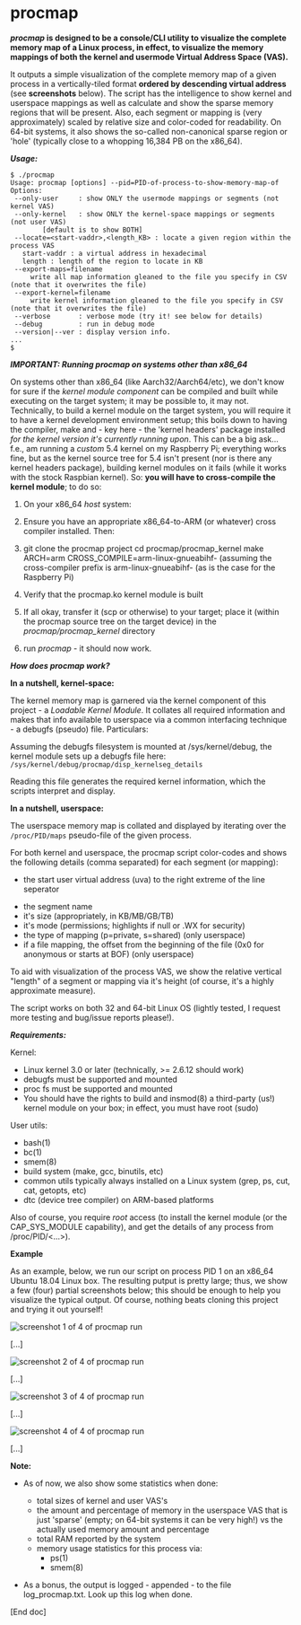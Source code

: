 # procmap
***procmap* is designed to be a console/CLI utility to visualize the complete memory map of a Linux process, in effect, to visualize the memory mappings of both the kernel and usermode Virtual Address Space (VAS).**

It outputs a simple visualization of the complete memory map of a given process in a vertically-tiled format **ordered by descending virtual address** (see **screenshots** below). The script has the intelligence to show kernel and userspace mappings as well as calculate and show the sparse memory regions that will be present. Also, each segment or mapping is (very approximately) scaled by relative size and color-coded for readability. On 64-bit systems, it also shows the so-called non-canonical sparse region or 'hole' (typically close to a whopping 16,384 PB on the x86_64).

***Usage:***



    $ ./procmap
    Usage: procmap [options] --pid=PID-of-process-to-show-memory-map-of
    Options:
     --only-user     : show ONLY the usermode mappings or segments (not kernel VAS)
     --only-kernel   : show ONLY the kernel-space mappings or segments (not user VAS)
            [default is to show BOTH]
     --locate=<start-vaddr>,<length_KB> : locate a given region within the process VAS
       start-vaddr : a virtual address in hexadecimal
       length : length of the region to locate in KB
     --export-maps=filename
         write all map information gleaned to the file you specify in CSV (note that it overwrites the file)
     --export-kernel=filename
         write kernel information gleaned to the file you specify in CSV (note that it overwrites the file)
     --verbose       : verbose mode (try it! see below for details)
     --debug         : run in debug mode
     --version|--ver : display version info.
    ...
    $


***IMPORTANT: Running procmap on systems other than x86_64***

On systems other than x86_64 (like Aarch32/Aarch64/etc), we don't know for sure if the *kernel module component* can be compiled and built while executing on
the target system; it may be possible to, it may not. Technically, to build a kernel module on the target system, you will require it to have a kernel development environment setup; this boils down to having the compiler, make and - key here - the 'kernel headers' package installed *for the kernel version it's currently running upon*. This can be a big ask... f.e., am running a *custom* 5.4 kernel on my Raspberry Pi; everything works fine, but as the kernel source tree for 5.4 isn't present (nor is there any kernel headers package), building kernel modules on it fails (while it works with the stock Raspbian kernel).
So: **you will have to cross-compile the kernel module**; to do so:

1. On your x86_64 *host* system:
2. Ensure you have an appropriate x86_64-to-ARM (or whatever) cross compiler installed. Then:

3. 
     git clone the procmap project
     cd procmap/procmap_kernel
     make ARCH=arm CROSS_COMPILE=arm-linux-gnueabihf-
   (assuming the cross-compiler prefix is arm-linux-gnueabihf- (as is the case for the Raspberry Pi)
6. Verify that the procmap.ko kernel module is built
7. If all okay, transfer it (scp or otherwise) to your target; place it (within the procmap source tree on the target device) in the *procmap/procmap_kernel* directory
8. run *procmap* - it should now work.


***How does procmap work?***

**In a nutshell, kernel-space:**

The kernel memory map is garnered via the kernel component of this project - a *Loadable Kernel Module*. It collates all required information and makes that info available to userspace via a common interfacing technique - a debugfs (pseudo) file. Particulars:

Assuming the debugfs filesystem is mounted at /sys/kernel/debug, the kernel module sets up a debugfs file here:
` /sys/kernel/debug/procmap/disp_kernelseg_details`

Reading this file generates the required kernel information, which the scripts interpret and display.

**In a nutshell, userspace:**

The userspace memory map is collated and displayed by iterating over the `/proc/PID/maps` pseudo-file of the given process.

For both kernel and userspace, the procmap script color-codes and shows the following details (comma separated) for each segment (or mapping):

  * the start user virtual address (uva) to the right extreme of the line seperator
 - the segment name
 - it's size (appropriately, in KB/MB/GB/TB)
 - it's mode (permissions; highlights if null or .WX for security)
 - the type of mapping (p=private, s=shared) (only userspace)
 - if a file mapping, the offset from the beginning of the file (0x0 for anonymous or starts at BOF) (only userspace)

To aid with visualization of the process VAS, we show the relative vertical "length" of a segment or mapping via it's height (of course, it's a highly approximate measure).

The script works on both 32 and 64-bit Linux OS (lightly tested, I request more testing and bug/issue reports please!).

***Requirements:***

Kernel:

- Linux kernel 3.0 or later (technically, >= 2.6.12 should work)
- debugfs must be supported and mounted
- proc fs must be supported and mounted
- You should have the rights to build and insmod(8) a third-party (us!) kernel module on your box; in effect, you must have root (sudo)

User utils:

- bash(1)
- bc(1)
- smem(8)
- build system (make, gcc, binutils, etc)
- common utils typically always installed on a Linux system (grep, ps, cut, cat, getopts, etc)
- dtc (device tree compiler) on ARM-based platforms

Also of course, you require *root* access (to install the kernel module (or the CAP_SYS_MODULE capability), and get the details of any process from /proc/PID/<...>).

**Example**

As an example, below, we run our script on process PID 1 on an x86_64 Ubuntu 18.04 Linux box. The resulting putput is pretty large; thus, we show a few (four) partial screenshots below; this should be enough to help you visualize the typical output. Of course, nothing beats cloning this project and trying it out yourself!

![screenshot 1 of 4 of procmap run](Screenshot1_x86_64.png)

[...]

![screenshot 2 of 4 of procmap run](Screenshot2_x86_64.png)

[...]

![screenshot 3 of 4 of procmap run](Screenshot3_x86_64.png)

[...]

![screenshot 4 of 4 of procmap run](Screenshot4_x86_64.png)

[...]


**Note:**

- As of now, we also show some statistics when done:
     - total sizes of kernel and user VAS's
     - the amount and percentage of memory in the userspace VAS that is just 'sparse' (empty; on 64-bit systems it can be very high!) vs the actually used memory amount and percentage
     - total RAM reported by the system
     - memory usage statistics for this process via:
        - ps(1)
        - smem(8)

- As a bonus, the output is logged - appended - to the file log_procmap.txt. Look up this log when done.

[End doc]
